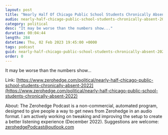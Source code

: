```yaml
---
layout: post
title: "Nearly Half Of Chicago Public School Students Chronically Absent In 2022"
audio: nearly-half-chicago-public-school-students-chronically-absent-2022-0
category: political
desc: "It may be worse than the numbers show..."
duration: 00:04:44
length: 284
datetime: Thu, 02 Feb 2023 19:45:00 +0000
tags: podcast
guid: nearly-half-chicago-public-school-students-chronically-absent-2022-0
order: 0
---
```

It may be worse than the numbers show...

Link: [https://www.zerohedge.com/political/nearly-half-chicago-public-school-students-chronically-absent-2022](https://www.zerohedge.com/political/nearly-half-chicago-public-school-students-chronically-absent-2022)

About: The Zerohedge Podcast is a non-commercial, automated program, designed to give people a way to get news from Zerohedge in an audio format.  I am actively working on tweaking and improving the setup to create a better listening experience (December 2022).  Suggestions are welcome: [zerohedgePodcast@outlook.com](mailto:zerohedgePodcast@outlook.com)